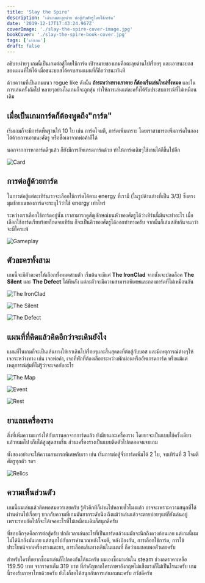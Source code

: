 ```yaml
---
title: 'Slay the Spire'
description: 'เล่าเกมตะลุยด่าย ต่อสู้กับศัตรูโดยใช้การ์ด'
date: '2019-12-17T17:43:24.967Z'
coverImage: './slay-the-spire-cover-image.jpg'
bookCover: './slay-the-spire-book-cover.jpg'
tags: ['เล่าเกม']
draft: false
---
```


อธิบายง่ายๆ เกมนี้เป็นเกมต่อสู้โดยใช้การ์ด เป้าหมายของเกมคือตะลุยด่านไปเรื่อยๆ และเอาชนะบอสของแผนที่ให้ได้ เมื่อชนะบอสได้ครบสามแผนที่ก็ถือว่าชนะทันที

ด้วยความที่เป็นเกมแนว rogue like ดังนั้น **ถ้าระหว่างทางเราตาย ก็ต้องเริ่มเล่นใหม่ทั้งหมด** และในการเล่นครั้งถัดไป หลายๆอย่างในเกมก็จะถูกสุ่ม ทำให้การเล่นแต่ละครั้งได้รับประสบการณ์ที่ไม่เหมือนเดิม

## เมื่อเป็นเกมการ์ดก็ต้องพูดถึง"การ์ด"

เริ่มเกมก็จะมีการ์ดพื้นฐานให้ 10 ใบ เช่น การ์ดโจมตี, การ์ดเพิ่มเกราะ โดยเราสามารถเพิ่มการ์ดในกองได้ด้วยการเอาชนะศัตรู หรือซื้อเอาจากพ่อค้าก็ได้

นอกจากการหาการ์ดดีๆแล้ว ก็ยังมีการอัพเกรดการ์ดด้วย ทำให้การ์ดเดิมๆใช้งานได้ดีขึ้นไปอีก

![Card](slay-the-spire-card.jpg)

## การต่อสู้ด้วยการ์ด

ในการต่อสู้แต่ละเทิร์นเราจะเลือกใช้การ์ดได้ตาม energy ที่เรามี (ในรูปด้านล่างที่เป็น 3/3) ซึ่งตรงมุมซ้ายบนของการ์ดจะระบุไว้ว่าใช้ energy เท่าไหร่

ระหว่างเราเลือกใช้การ์ดอยู่นั้น เราสามารถดูสัญลักษณ์บนหัวของศัตรูได้ว่าเทิร์นนี้มันจะทำอะไร เมื่อเลือกใช้การ์ดเรียบร้อยก็กดจบเทิร์น ก็จะเป็นคิวของศัตรูได้ออกท่าทางครับ จากนั้นก็เล่นสลับกันจนกว่าจะมีใครแพ้

![Gameplay](slay-the-spire-gameplay.jpg)

## ตัวละครทั้งสาม

เกมนี้จะมีตัวละครให้เลือกทั้งหมดสามตัว เริ่มต้นจะมีแค่ **The IronClad** จากนั้นจะปลดล็อค **The Silent** และ **The Defect** ได้ทีหลัง แต่ละตัวจะมีความสามารถพิเศษและกองการ์ดที่ไม่เหมือนกัน

![The IronClad](slay-the-spire-the-ironclad.jpg)

![The Silent](slay-the-spire-the-silent.jpg)

![The Defect](slay-the-spire-the-defect.jpg)

## แผนที่ที่คิดแล้วคิดอีกว่าจะเดินยังไง

แผนที่ในเกมก็จะเป็นเส้นทางให้เราเดินไปเรื่อยๆและสิ้นสุดลงที่ต่อสู้กับบอส และมีเหตุการณ์ต่างๆให้เจอระหว่างทาง เช่น เจอพ่อค้า, เจอที่พักที่ต้องเลือกระหว่างพักผ่อนหรืออัพเกรดการ์ด หรือแม้แต่เหตุการณ์สุ่มที่ไม่รู้ว่าจะเจอกับอะไร

![The Map](slay-the-spire-map.jpg)

![Event](slay-the-spire-event.jpg)

![Rest](slay-the-spire-rest.jpg)

## ยาและเครื่องราง

สิ่งที่เพิ่มความแกร่งให้กับเรานอกจากการ์ดแล้ว ยังมียาและเครื่องราง โดยยาจะเป็นแบบใช้ครั้งเดียวแล้วหมดไป เก็บได้สูงสุดสามชิ้น ส่วนเครื่องรางเป็นแบบติดตัวไปตลอดจนจบเกม

ทั้งสองอย่างจะให้ความสามารถพิเศษกับเรา เช่น เริ่มการต่อสู้จั่วการ์ดเพิ่มได้ 2 ใบ, จบเทิร์นที่ 3 โจมตีศัตรูทุกตัว ฯลฯ

![Relics](slay-the-spire-relics.jpg)

## ความเห็นส่วนตัว

เกมนี้ผมเล่นแล้วติดพอสมควรเลยครับ รู้ตัวอีกทีก็ผ่านไปหลายชั่วโมงแล้ว อาจจะเพราะความสนุกที่ได้ผ่านด่านไปเรื่อยๆ บวกกับความที่เกมมันยากระดับนึง ถึงแม้ว่าเล่นแล้วจะตายบ่อยๆแต่ก็ยังเล่นอยู่ เพราะรอบถัดไปก็จะได้เจออะไรที่ไม่เหมือนเดิมก็สนุกดีครับ

ที่ชอบอีกจุดคือการต่อสู้ครับ ปกติเวลาเล่นอะไรที่เป็นการ์ดแล้วผมมักจะนึกถึงดวงก่อนเลย แต่เกมนี้ผมไม่ได้นึกถึงมันเลย แต่สนุกไปกับการคำนวณพลังโจมตี, พลังป้องกัน, การเลือกใช้การ์ด, การใช้ประโยชน์จากเครื่องรางและยา, การเลือกเส้นทางเดินในแผนที่ ถือว่าผมชอบพอตัวเลยครับ

สำหรับใครที่อยากซื้อมาเล่นก็ไปลองกันได้นะครับ ผมเองซื้อมาเล่นใน steam ช่วงลดราคาเหลือ 159.50 บาท จากราคาเต็ม 319 บาท ที่สำคัญหากใครภาษาอังกฤษไม่แข็งแรงก็ไม่เป็นไรนะครับ เกมนี้รองรับภาษาไทยด้วยครับ ยังไงก็ขอให้สนุกกับการเล่นเกมนะครับ สวัสดีครับ
